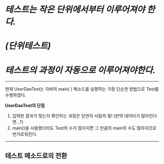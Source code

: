 # ***테스트는 작은 단위에서부터 이루어져야 한다.***

# ***(단위테스트)***

# ***테스트의 과정이 자동으로 이루어져야한다.***

------

현재 UserDaoTest는 자바의 main( ) 메소드를 실행하는 가장 단순한 방법으로 Test를 수행하였다.

**UserDaoTest의 단점**

1. 입력한 결과가 맞는지 확인하는 과정은 당연히 사람의 몫! (만약 데이터가 많아진다면...?)
2.  main()을 사용했더라도 Test의 수가 많아지면 그 만큼의 main의 수도 많아지므로 번거로워진다.

------

## 테스트 메소드로의 전환

